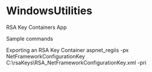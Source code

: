 # WindowsUtilities

RSA Key Containers App

Sample commands

Exporting an RSA Key Container
aspnet_regiis -px NetFrameworkConfigurationKey C:\rsaKeys\RSA_NetFrameworkConfigurationKey.xml -pri
